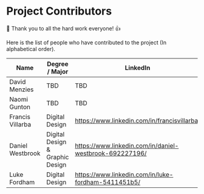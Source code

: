 # Project Contributors

:tada: Thank you to all the hard work everyone! :+1:

Here is the list of people who have contributed to the project (In alphabetical order).

| Name | Degree / Major | LinkedIn | Contact |
| ---- | -------------- | -------- | ------- |
| David Menzies | TBD | TBD | TBD |
| Naomi Gunton | TBD | TBD | TBD |
| Francis Villarba | Digital Design | https://www.linkedin.com/in/francisvillarba/ | francis.villarba@student.curtin.edu.au |
| Daniel Westbrook | Digital Design & Graphic Design | https://www.linkedin.com/in/daniel-westbrook-692227196/ | 19479699@student.curtin.edu.au |
| Luke Fordham | Digital Design | https://www.linkedin.com/in/luke-fordham-5411451b5/ | 19423683@student.curtin.edu.au |
